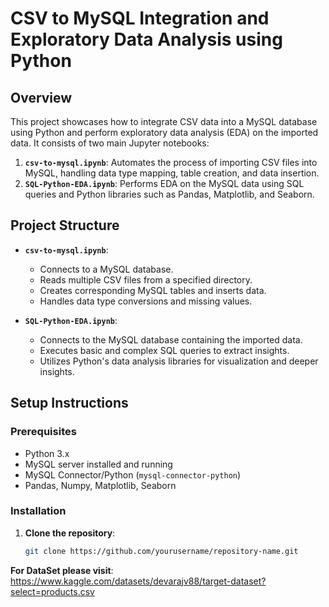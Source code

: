 # CSV to MySQL Integration and Exploratory Data Analysis using Python

## Overview

This project showcases how to integrate CSV data into a MySQL database using Python and perform exploratory data analysis (EDA) on the imported data. It consists of two main Jupyter notebooks:

1. **`csv-to-mysql.ipynb`**: Automates the process of importing CSV files into MySQL, handling data type mapping, table creation, and data insertion.
2. **`SQL-Python-EDA.ipynb`**: Performs EDA on the MySQL data using SQL queries and Python libraries such as Pandas, Matplotlib, and Seaborn.

## Project Structure

- **`csv-to-mysql.ipynb`**: 
  - Connects to a MySQL database.
  - Reads multiple CSV files from a specified directory.
  - Creates corresponding MySQL tables and inserts data.
  - Handles data type conversions and missing values.

- **`SQL-Python-EDA.ipynb`**:
  - Connects to the MySQL database containing the imported data.
  - Executes basic and complex SQL queries to extract insights.
  - Utilizes Python's data analysis libraries for visualization and deeper insights.

## Setup Instructions

### Prerequisites

- Python 3.x
- MySQL server installed and running
- MySQL Connector/Python (`mysql-connector-python`)
- Pandas, Numpy, Matplotlib, Seaborn

### Installation

1. **Clone the repository**:
   ```bash
   git clone https://github.com/yourusername/repository-name.git

**For DataSet please visit**: https://www.kaggle.com/datasets/devarajv88/target-dataset?select=products.csv
